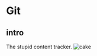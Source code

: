 # Git

## intro

The stupid content tracker.
![cake](https://media4.giphy.com/media/v1.Y2lkPTc5MGI3NjExcmlnZ2ZycnFneG82djQ0c2F6emhnY3IxdHNmNDdqOWYwYWI1MWxueCZlcD12MV9pbnRlcm5hbF9naWZfYnlfaWQmY3Q9Zw/qE783imuEXu1yZTPY5/giphy.gif)